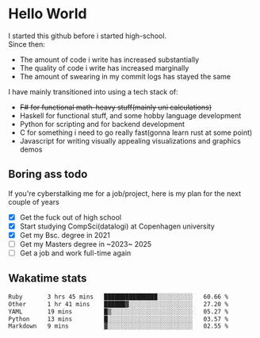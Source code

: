 # Hello World

I started this github before i started high-school.  
Since then:
- The amount of code i write has increased substantially
- The quality of code i write has increased marginally
- The amount of swearing in my commit logs has stayed the same

I have mainly transitioned into using a tech stack of:
- ~~F# for functional math-heavy stuff(mainly uni calculations)~~
- Haskell for functional stuff, and some hobby language development
- Python for scripting and for backend development
- C for something i need to go really fast(gonna learn rust at some point)
- Javascript for writing visually appealing visualizations and graphics demos

## Boring ass todo
If you're cyberstalking me for a job/project, here is my plan for the next couple of years
- [x] Get the fuck out of high school
- [x] Start studying CompSci(datalogi) at Copenhagen university
- [x] Get my Bsc. degree in 2021
- [ ] Get my Masters degree in ~2023~ 2025
- [ ] Get a job and work full-time again

## Wakatime stats
<!--START_SECTION:waka-->

```txt
Ruby       3 hrs 45 mins   ███████████████░░░░░░░░░░   60.66 %
Other      1 hr 41 mins    ██████▓░░░░░░░░░░░░░░░░░░   27.20 %
YAML       19 mins         █▒░░░░░░░░░░░░░░░░░░░░░░░   05.27 %
Python     13 mins         █░░░░░░░░░░░░░░░░░░░░░░░░   03.57 %
Markdown   9 mins          ▓░░░░░░░░░░░░░░░░░░░░░░░░   02.55 %
```

<!--END_SECTION:waka-->
